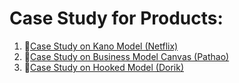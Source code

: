 # Case Study for Products:

1. 🔗[Case Study on Kano Model (Netflix)](https://docs.google.com/presentation/d/1RmgNd0GVzNK6VYgsqf6RAn5M7n2S8zgtr6t7huOOq8w/)
2. 🔗[Case Study on Business Model Canvas (Pathao)](https://docs.google.com/document/d/1MKuIuYbfksw687uezLxCUH3L_KXRNWl8pv_dRUt6U8U/)
3. 🔗[Case Study on Hooked Model (Dorik)](https://docs.google.com/document/d/1jKLIgTe9a2wUavASKAVXZHfDkRIRAi7DoZkeTb7AO8A/)
